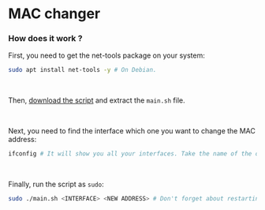 # MAC changer

### How does it work ?
First, you need to get the net-tools package on your system:
```sh
sudo apt install net-tools -y # On Debian.
```
<br>

Then, [download the script](https://www.github.com/obvious-ly-sh/mac-changer/archive/master.zip) and extract the
``main.sh`` file.

<br>

Next, you need to find the interface which one you want to change the MAC address:
```sh
ifconfig # It will show you all your interfaces. Take the name of the one who will undergo the changes.
```
<br>

Finally, run the script as ``sudo``:
```sh
sudo ./main.sh <INTERFACE> <NEW ADDRESS> # Don't forget about restarting your computer once the execution is done.
```
